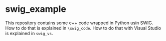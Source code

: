 # swig_example
This repository contains some c++ code wrapped in Python usin SWIG.  
How to do that is explained in `\swig_code`.
How to do that with Visual Studio is explained in `swig_vs`.
